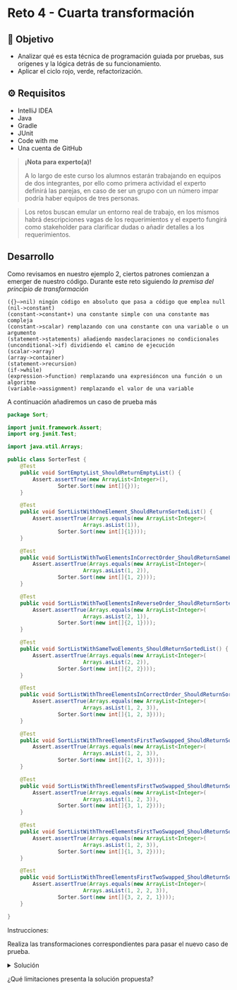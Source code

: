 # Reto 4 - Cuarta transformación

## :dart: Objetivo

- Analizar qué es esta técnica de programación guiada por pruebas, sus orígenes y la lógica detrás de su funcionamiento.
- Aplicar el ciclo rojo, verde, refactorización.

## ⚙ Requisitos

- IntelliJ IDEA
- Java
- Gradle
- JUnit
- Code with me
- Una cuenta de GitHub

>**¡Nota para experto(a)!**
>
> A lo largo de este curso los alumnos estarán trabajando en equipos de dos integrantes, por ello como primera actividad el experto definirá las parejas, en caso de ser un grupo con un número impar podría haber equipos de tres personas.

> Los retos buscan emular un entorno real de trabajo, en los mismos habrá descripciones vagas de los requerimientos y el experto fungirá como stakeholder para clarificar dudas o añadir detalles a los requerimientos.


## Desarrollo

Como revisamos en nuestro ejemplo 2, ciertos patrones comienzan a emerger de nuestro código. Durante este reto
siguiendo _la premisa del principio de transformación_

    ({}–>nil) ningún código en absoluto que pasa a código que emplea null
    (nil->constant)
    (constant->constant+) una constante simple con una constante mas compleja
    (constant->scalar) remplazando con una constante con una variable o un argumento
    (statement->statements) añadiendo masdeclaraciones no condicionales
    (unconditional->if) dividiendo el camino de ejecución
    (scalar->array)
    (array->container)
    (statement->recursion)
    (if->while)
    (expression->function) remplazando una expresióncon una función o un algoritmo
    (variable->assignment) remplazando el valor de una variable 

A continuación añadiremos un caso de prueba más

```java
package Sort;

import junit.framework.Assert;
import org.junit.Test;

import java.util.Arrays;

public class SorterTest {
    @Test
    public void SortEmptyList_ShouldReturnEmptyList() {
        Assert.assertTrue(new ArrayList<Integer>(),
                Sorter.Sort(new int[]{}));
    }

    @Test
    public void SortListWithOneElement_ShouldReturnSortedList() {
        Assert.assertTrue(Arrays.equals(new ArrayList<Integer>(
                        Arrays.asList(1)),
                Sorter.Sort(new int[]{1})));
    }

    @Test
    public void SortListWithTwoElementsInCorrectOrder_ShouldReturnSameList() {
        Assert.assertTrue(Arrays.equals(new ArrayList<Integer>(
                        Arrays.asList(1, 2)),
                Sorter.Sort(new int[]{1, 2})));
    }

    @Test
    public void SortListWithTwoElementsInReverseOrder_ShouldReturnSortedList() {
        Assert.assertTrue(Arrays.equals(new ArrayList<Integer>(
                        Arrays.asList(2, 1)),
                Sorter.Sort(new int[]{2, 1})));
    }

    @Test
    public void SortListWithSameTwoElements_ShouldReturnSortedList() {
        Assert.assertTrue(Arrays.equals(new ArrayList<Integer>(
                        Arrays.asList(2, 2)),
                Sorter.Sort(new int[]{2, 2})));
    }

    @Test
    public void SortListWithThreeElementsInCorrectOrder_ShouldReturnSortedList() {
        Assert.assertTrue(Arrays.equals(new ArrayList<Integer>(
                        Arrays.asList(1, 2, 3)),
                Sorter.Sort(new int[]{1, 2, 3})));
    }

    @Test
    public void SortListWithThreeElementsFirstTwoSwapped_ShouldReturnSortedList() {
        Assert.assertTrue(Arrays.equals(new ArrayList<Integer>(
                        Arrays.asList(1, 2, 3)),
                Sorter.Sort(new int[]{2, 1, 3})));
    }

    @Test
    public void SortListWithThreeElementsFirstTwoSwapped_ShouldReturnSortedList() {
        Assert.assertTrue(Arrays.equals(new ArrayList<Integer>(
                        Arrays.asList(1, 2, 3)),
                Sorter.Sort(new int[]{3, 1, 2})));
    }

    @Test
    public void SortListWithThreeElementsFirstTwoSwapped_ShouldReturnSortedList() {
        Assert.assertTrue(Arrays.equals(new ArrayList<Integer>(
                        Arrays.asList(1, 2, 3)),
                Sorter.Sort(new int[]{1, 3, 2})));
    }

    @Test
    public void SortListWithThreeElementsFirstTwoSwapped_ShouldReturnSortedList() {
        Assert.assertTrue(Arrays.equals(new ArrayList<Integer>(
                        Arrays.asList(1, 2, 2, 3)),
                Sorter.Sort(new int[]{3, 2, 2, 1})));
    }

}

```

Instrucciones:

Realiza las transformaciones correspondientes para pasar el nuevo caso de prueba.

<details>
  <summary>Solución</summary>

```java
package Sort;

public class Sorter {
    public static List<Integer> Sort(int[] unSortedList) {
        List<Integer> sorted = new ArrayList<Integer>();
        if (unSortedList.length == 0) {
            return sorted;
        } else {
            List<Integer> lower = new ArrayList<Integer>();
            int medium = unSortedList[0];
            List<Integer> higher = new ArrayList<Integer>();
            ;

            for (int index = 1; index < unSortedList.length; index++) {
                int element = unSortedList[index];
                if (element > medium) {
                    higher.add(element);
                } else {
                    lower.add(element);
                }

            }

            Integer[] lowers = new Integer[lower.size()];
            lower.toArray(lowers);
            sorted.addAll(sort(lowers));

            sorted.add(medium);

            Integer[] highers = new Integer[higher.size()];
            higher.toArray(highers);
            sorted.addAll(sort(highers));
        }

        return sorted;
    }


}
```

</details>

¿Qué limitaciones presenta la solución propuesta?
